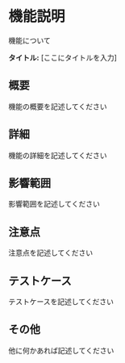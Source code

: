# 機能説明

機能について

**タイトル:** [ここにタイトルを入力]

## 概要

機能の概要を記述してください

## 詳細

機能の詳細を記述してください

## 影響範囲

影響範囲を記述してください

## 注意点

注意点を記述してください

## テストケース

テストケースを記述してください

## その他

他に何かあれば記述してください